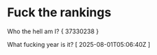 # Fuck the rankings

Who the hell am I?
{ 37330238 }

What fucking year is it?
[ 2025-08-01T05:06:40Z ]
